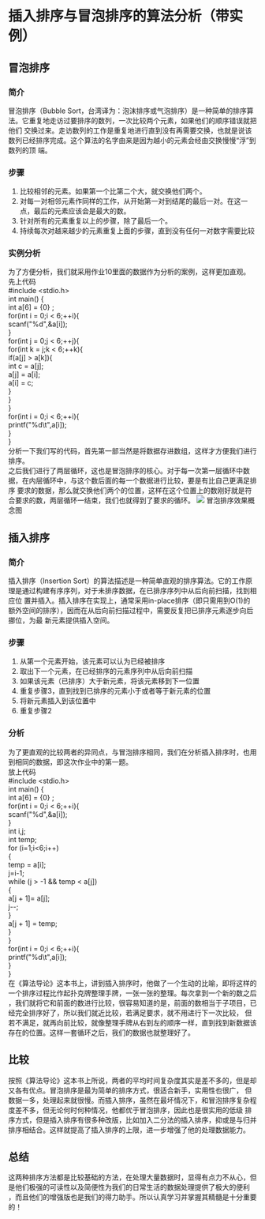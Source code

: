 # 插入排序与冒泡排序的算法分析（带实例）
## 冒泡排序
### 简介
冒泡排序（Bubble Sort，台湾译为：泡沫排序或气泡排序）是一种简单的排序算法。它重复地走访过要排序的数列，一次比较两个元素，如果他们的顺序错误就把他们
交换过来。走访数列的工作是重复地进行直到没有再需要交换，也就是说该数列已经排序完成。这个算法的名字由来是因为越小的元素会经由交换慢慢“浮”到数列的顶
端。
### 步骤
1. 比较相邻的元素。如果第一个比第二个大，就交换他们两个。
2. 对每一对相邻元素作同样的工作，从开始第一对到结尾的最后一对。在这一点，最后的元素应该会是最大的数。
3. 针对所有的元素重复以上的步骤，除了最后一个。
4. 持续每次对越来越少的元素重复上面的步骤，直到没有任何一对数字需要比较
### 实例分析
为了方便分析，我们就采用作业10里面的数据作为分析的案例，这样更加直观。<br/>
先上代码<br/>
#include <stdio.h> <br/>
int main() { <br/>
int a[6] = {0} ; <br/>
for(int i = 0;i < 6;++i){ <br/>
scanf("%d",&a[i]); <br/>
} <br/>
for(int j = 0;j < 6;++j){ <br/>
for(int k = j;k < 6;++k){ <br/>
if(a[j] > a[k]){ <br/>
int c = a[j]; <br/>
a[j] = a[i]; <br/>
a[i] = c; <br/>
}<br/>
}<br/>
}<br/>
for(int i = 0;i < 6;++i){ <br/>
printf("%d\t",a[i]); <br/>
}<br/>
} <br/>
分析一下我们写的代码，首先第一部当然是将数据存进数组，这样才方便我们进行排序。<br/>
之后我们进行了两层循环，这也是冒泡排序的核心。对于每一次第一层循环中数据，在内层循环中，与这个数后面的每一个数据进行比较，要是有比自己更满足排序
要求的数据，那么就交换他们两个的位置，这样在这个位置上的数刚好就是符合要求的数，两层循环一结束，我们也就得到了要求的循环。
![](https://img-blog.csdn.net/20160921091654436)
冒泡排序效果概念图
## 插入排序
### 简介
插入排序（Insertion Sort）的算法描述是一种简单直观的排序算法。它的工作原理是通过构建有序序列，对于未排序数据，在已排序序列中从后向前扫描，找到相应位
置并插入。插入排序在实现上，通常采用in-place排序（即只需用到O(1)的额外空间的排序），因而在从后向前扫描过程中，需要反复把已排序元素逐步向后挪位，为最
新元素提供插入空间。
### 步骤
1. 从第一个元素开始，该元素可以认为已经被排序
2. 取出下一个元素，在已经排序的元素序列中从后向前扫描
3. 如果该元素（已排序）大于新元素，将该元素移到下一位置
4. 重复步骤3，直到找到已排序的元素小于或者等于新元素的位置
5. 将新元素插入到该位置中
6. 重复步骤2
### 分析
为了更直观的比较两者的异同点，与冒泡排序相同，我们在分析插入排序时，也用到相同的数据，即这次作业中的第一题。<br/>
放上代码<br/>
#include <stdio.h> <br/>
int main() { <br/>
int a[6] = {0} ; <br/>
for(int i = 0;i < 6;++i){ <br/>
scanf("%d",&a[i]); <br/>
} <br/>
int i,j;<br/>
int temp;<br/>
for (i=1;i<6;i++)<br/>
{<br/>
temp = a[i];<br/>
j=i-1;<br/>
while (j > -1 && temp < a[j])<br/>
{<br/>
a[j + 1]= a[j];<br/>
j--;<br/>
}<br/>
a[j + 1] = temp;<br/>
}<br/>
}<br/>
for(int i = 0;i < 6;++i){ <br/>
printf("%d\t",a[i]); <br/>
}<br/>
} <br/>
在《算法导论》这本书上，讲到插入排序时，他做了一个生动的比喻，即将这样的一个排序过程比作起扑克牌整理手牌，一张一张的整理。每次拿到一个新的数之后
，我们就将它和前面的数进行比较，很容易知道的是，前面的数相当于子项目，已经完全排序好了，所以我们就近比较，若满足要求，就不用进行下一次比较，
但若不满足，就再向前比较，就像整理手牌从右到左的顺序一样，直到找到新数据该存在的位置。这样一套循环之后，我们的数据也就整理好了。
## 比较
按照《算法导论》这本书上所说，两者的平均时间复杂度其实是差不多的，但是却又各有优点。冒泡排序是最为简单的排序方式，很适合新手，实用性也很广，
但数据一多，处理起来就很慢。而插入排序，虽然在最坏情况下，和冒泡排序复杂程度差不多，但无论何时何种情况，他都优于冒泡排序，因此也是很实用的低级
排序方式，但是插入排序有很多种改版，比如加入二分法的插入排序，抑或是与归并排序相结合。这样就提高了插入排序的上限，进一步增强了他的处理数据能力。
## 总结
这两种排序方法都是比较基础的方法，在处理大量数据时，显得有点力不从心，但是他们极强的可读性以及简便性为我们的日常生活的数据处理提供了极大的便利
，而且他们的增强版也是我们的得力助手。所以认真学习并掌握其精髓是十分重要的！
